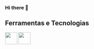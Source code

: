 ### Hi there 👋


## Ferramentas e Tecnologias
<img loading="lazy" src="https://cdn.jsdelivr.net/gh/devicons/devicon/icons/amazonwebservices/amazonwebservices-plain-wordmark.svg" width="40" height="40"/>                    <img loading="lazy" src="https://cdn.jsdelivr.net/gh/devicons/devicon/icons/terraform/terraform-original-wordmark.svg" width="40" height="40"/>


          


          
